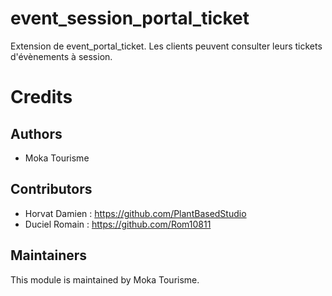 event_session_portal_ticket
=========

Extension de event_portal_ticket. 
Les clients peuvent consulter leurs tickets d'évènements à session. 


Credits
=======

## Authors

* Moka Tourisme 

## Contributors

* Horvat Damien : <https://github.com/PlantBasedStudio>
* Duciel Romain : <https://github.com/Rom10811>

## Maintainers
This module is maintained by Moka Tourisme.
